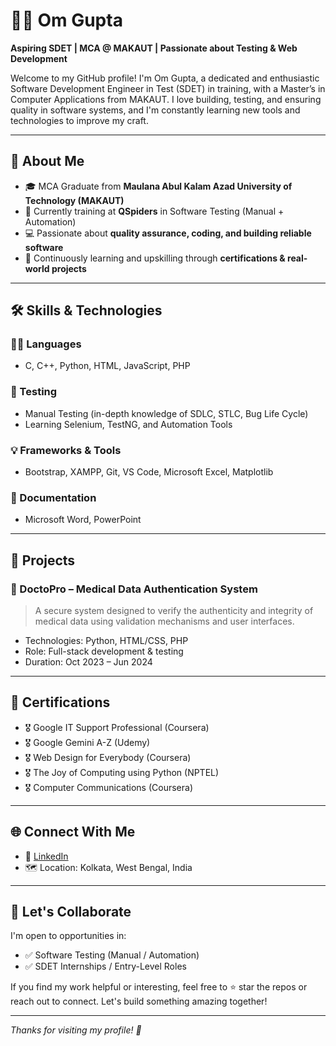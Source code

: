 # 👨‍💻 Om Gupta

**Aspiring SDET | MCA @ MAKAUT | Passionate about Testing & Web Development**

Welcome to my GitHub profile! I'm Om Gupta, a dedicated and enthusiastic Software Development Engineer in Test (SDET) in training, with a Master’s in Computer Applications from MAKAUT. I love building, testing, and ensuring quality in software systems, and I'm constantly learning new tools and technologies to improve my craft.

---

## 🚀 About Me

- 🎓 MCA Graduate from **Maulana Abul Kalam Azad University of Technology (MAKAUT)**
- 🧪 Currently training at **QSpiders** in Software Testing (Manual + Automation)
- 💻 Passionate about **quality assurance, coding, and building reliable software**
- 🌱 Continuously learning and upskilling through **certifications & real-world projects**

---

## 🛠️ Skills & Technologies

### 👨‍💻 Languages
- C, C++, Python, HTML, JavaScript, PHP

### 🧪 Testing
- Manual Testing (in-depth knowledge of SDLC, STLC, Bug Life Cycle)
- Learning Selenium, TestNG, and Automation Tools

### 💡 Frameworks & Tools
- Bootstrap, XAMPP, Git, VS Code, Microsoft Excel, Matplotlib

### 📄 Documentation
- Microsoft Word, PowerPoint

---

## 📂 Projects

### 🔐 DoctoPro – Medical Data Authentication System
> A secure system designed to verify the authenticity and integrity of medical data using validation mechanisms and user interfaces.

- Technologies: Python, HTML/CSS, PHP
- Role: Full-stack development & testing
- Duration: Oct 2023 – Jun 2024

---

## 📜 Certifications

- 🎖️ Google IT Support Professional (Coursera)
- 🎖️ Google Gemini A-Z (Udemy)
- 🎖️ Web Design for Everybody (Coursera)
- 🎖️ The Joy of Computing using Python (NPTEL)
- 🎖️ Computer Communications (Coursera)

---

## 🌐 Connect With Me

- 🔗 [LinkedIn](https://www.linkedin.com/in/your-link/)  
- 🗺️ Location: Kolkata, West Bengal, India

---

## 🤝 Let's Collaborate

I'm open to opportunities in:
- ✅ Software Testing (Manual / Automation)
- ✅ SDET Internships / Entry-Level Roles

If you find my work helpful or interesting, feel free to ⭐ star the repos or reach out to connect. Let's build something amazing together!

---

_Thanks for visiting my profile! 🚀_
